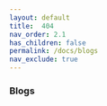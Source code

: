 ```yaml
---
layout: default
title:  404
nav_order: 2.1
has_children: false
permalink: /docs/blogs
nav_exclude: true 
---
```

### Blogs 